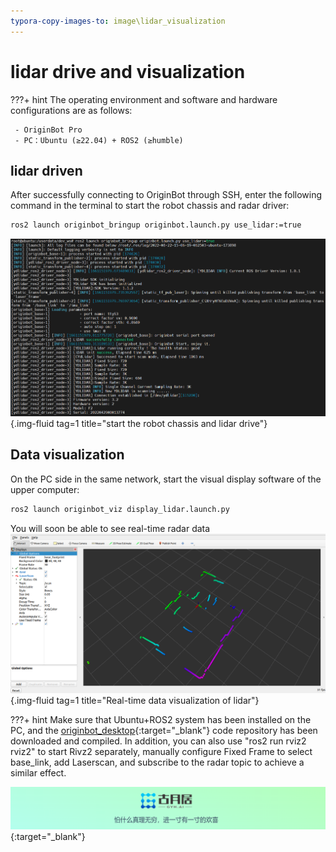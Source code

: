 ```yaml
---
typora-copy-images-to: image\lidar_visualization
---
```


# **lidar drive and visualization**

???+ hint
    The operating environment and software and hardware configurations are as follows:
    

     - OriginBot Pro
     - PC：Ubuntu (≥22.04) + ROS2 (≥humble)



<!-- <iframe
  src="//player.bilibili.com/player.html?aid=516658213&bvid=BV1eg411a7A9&cid=866110216&page=13&autoplay=0"
  scrolling="no"
  border="0"
  width="800px"
  height="460px"
  frameborder="no"
  framespacing="0"
  allowfullscreen="true"
>
</iframe> -->



## **lidar driven**

After successfully connecting to OriginBot through SSH, enter the following command in the terminal to start the robot chassis and radar driver:

```bash
ros2 launch originbot_bringup originbot.launch.py use_lidar:=true
```

![image-20220822150642309](../../assets/img/teleoperation/image-20220822150642309.png){.img-fluid tag=1 title="start the robot chassis and lidar drive"}



## **Data visualization**

On the PC side in the same network, start the visual display software of the upper computer:

```bash
ros2 launch originbot_viz display_lidar.launch.py
```

You will soon be able to see real-time radar data
![img](../../assets/img/lidar_visualization/Clip_2024-09-14_17-54-24.png){.img-fluid tag=1 title="Real-time data visualization of lidar"}



???+ hint
    Make sure that Ubuntu+ROS2 system has been installed on the PC, and the [originbot_desktop](https://github.com/guyuehome/originbot_desktop){:target="_blank"} code repository has been downloaded and compiled. In addition, you can also use "ros2 run rviz2 rviz2" to start Rivz2 separately, manually configure Fixed Frame to select base_link, add Laserscan, and subscribe to the radar topic to achieve a similar effect.



[![图片1](../../assets/img/footer.png)](https://www.guyuehome.com/){:target="_blank"}

